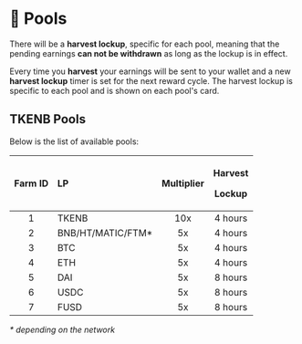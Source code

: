 # 🌾 Pools

There will be a **harvest lockup**, specific for each pool, meaning that the pending earnings **can not be withdrawn** as long as the lockup is in effect.

Every time you **harvest** your earnings will be sent to your wallet and a new **harvest lockup** timer is set for the next reward cycle. The harvest lockup is specific to each pool and is shown on each pool's card.

## TKENB Pools

Below is the list of available pools:

<table>
  <thead>
    <tr>
      <th style="text-align:center">Farm ID</th>
      <th style="text-align:left">LP</th>
      <th style="text-align:center">Multiplier</th>
      <th style="text-align:center">
        <p>Harvest</p>
        <p>Lockup</p>
      </th>
    </tr>
  </thead>
  <tbody>
    <tr>
      <td style="text-align:center">1</td>
      <td style="text-align:left">TKENB</td>
      <td style="text-align:center">10x</td>
      <td style="text-align:center">4 hours</td>
    </tr>
    <tr>
      <td style="text-align:center">2</td>
      <td style="text-align:left">BNB/HT/MATIC/FTM*</td>
      <td style="text-align:center">5x</td>
      <td style="text-align:center">4 hours</td>
    </tr>
    <tr>
      <td style="text-align:center">3</td>
      <td style="text-align:left">BTC</td>
      <td style="text-align:center">5x</td>
      <td style="text-align:center">4 hours</td>
    </tr>
    <tr>
      <td style="text-align:center">4</td>
      <td style="text-align:left">ETH</td>
      <td style="text-align:center">5x</td>
      <td style="text-align:center">4 hours</td>
    </tr>
    <tr>
      <td style="text-align:center">5</td>
      <td style="text-align:left">DAI</td>
      <td style="text-align:center">5x</td>
      <td style="text-align:center">8 hours</td>
    </tr>
    <tr>
      <td style="text-align:center">6</td>
      <td style="text-align:left">USDC</td>
      <td style="text-align:center">5x</td>
      <td style="text-align:center">8 hours</td>
    </tr>
    <tr>
      <td style="text-align:center">7</td>
      <td style="text-align:left">FUSD</td>
      <td style="text-align:center">5x</td>
      <td style="text-align:center">8 hours</td>
    </tr>
  </tbody>
</table>

_\* depending on the network_
